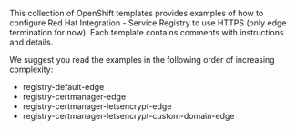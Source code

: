 This collection of OpenShift templates provides examples of how to configure Red Hat Integration - Service Registry to use HTTPS (only edge termination for now). Each template contains comments with instructions and details.

We suggest you read the examples in the following order of increasing complexity:

- registry-default-edge
- registry-certmanager-edge
- registry-certmanager-letsencrypt-edge
- registry-certmanager-letsencrypt-custom-domain-edge
